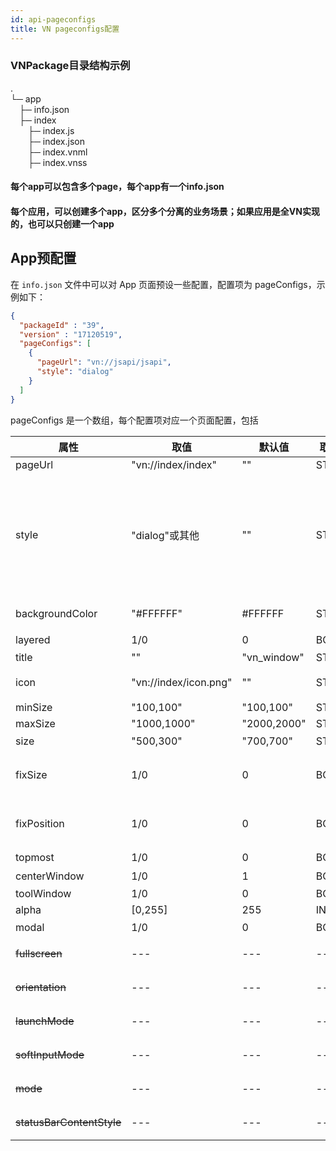 ```yaml
---
id: api-pageconfigs
title: VN pageconfigs配置
---
```


### VNPackage目录结构示例
.  
└─ app  
&emsp;├─ info.json  
&emsp;├─ index  
&emsp;&emsp;├─ index.js  
&emsp;&emsp;├─ index.json  
&emsp;&emsp;├─ index.vnml  
&emsp;&emsp;├─ index.vnss  

#### 每个app可以包含多个page，每个app有一个info.json
#### 每个应用，可以创建多个app，区分多个分离的业务场景；如果应用是全VN实现的，也可以只创建一个app

## App预配置
在 `info.json` 文件中可以对 App 页面预设一些配置，配置项为 pageConfigs，示例如下：

```json
{
  "packageId" : "39",
  "version" : "17120519",
  "pageConfigs": [
    {
      "pageUrl": "vn://jsapi/jsapi",
      "style": "dialog"
    }
  ]
}
```
pageConfigs 是一个数组，每个配置项对应一个页面配置，包括

属性	| 取值	|默认值	|取值类型	|说明
---     | ---   | ---   | ---	| ---		
pageUrl	        |"vn://index/index"	|""	|STR	
style	        |"dialog"或其他	|""	|STR	|窗口/子视图，如果为 "dialog"，则页面以对话框形式弹出；否则是普通页面。默认为空
backgroundColor	|"#FFFFFF"	|#FFFFFF|STR	|页面的背景颜色
layered	        |1/0	        |0	|BOOL	|层窗口
title	        |""	        |"vn_window" |STR	|title
icon	        |"vn://index/icon.png"	|""	|STR	|icon文件路径
minSize	        |"100,100"	|"100,100" |STR+SIZE	|minSize
maxSize	        |"1000,1000"	|"2000,2000"	|STR+SIZE	|maxSize
size	        |"500,300"	|"700,700"	|STR+SIZE	|窗口大小
fixSize	        |1/0	        |0	|BOOL	|是否可以固定大小，默认不固定
fixPosition	|1/0	        |0	|BOOL	|是否可以固定位置，默认可以拖拽
topmost	        |1/0	        |0	|BOOL	|置顶
centerWindow	|1/0	        |1	|BOOL	|居中
toolWindow	|1/0	        |0	|BOOL	|toolWindow
alpha	        |[0,255]	|255	|INT	|alpha
modal	        |1/0	        |0	|BOOL	|模态窗口
~~fullscreen~~      | ---   | ---   | ---	| ~~桌面端不支持~~	
~~orientation~~     | ---   | ---   | ---	| ~~桌面端不支持~~	
~~launchMode~~      | ---   | ---   | ---	| ~~桌面端不支持~~	
~~softInputMode~~   | ---   | ---   | ---	| ~~桌面端不支持~~	
~~mode~~            | ---   | ---   | ---	| ~~桌面端不支持~~	
~~statusBarContentStyle~~| ---   | ---   | ---	| ~~桌面端不支持~~	
